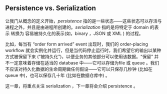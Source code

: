## Persistence vs. Serialization

让我门从概念的定义开始，*persistence* 指的是一些状态——这些状态可以存活与进程之外，并且是由进程所创建的。*serialization* 指的是将特定于 domain 的表示 转换为 容易被持久化的表示(如，binary ，JSON 或 XML ) 的过程。

比如，每当有 “order form arrived” event 出现时，我们的 order-placing workflow 就会实例化并运行，但是当代码停止运行时，我们希望它的输出以某种方式被保留下来 (“被持久化”)，以便业务的其他部分可以使用该数据。“保留” 并不一定意味着存储在适当的 database 中——它可以存储为file 或 queue 。我们不应该对持久化数据的生命周期做任何假设——它可以只保存几秒钟 (比如在 queue 中)，也可以保存几十年 (比如在数据仓库中) 。

这一章，将重点关注 serialization ，下一章将会介绍 persistence 。